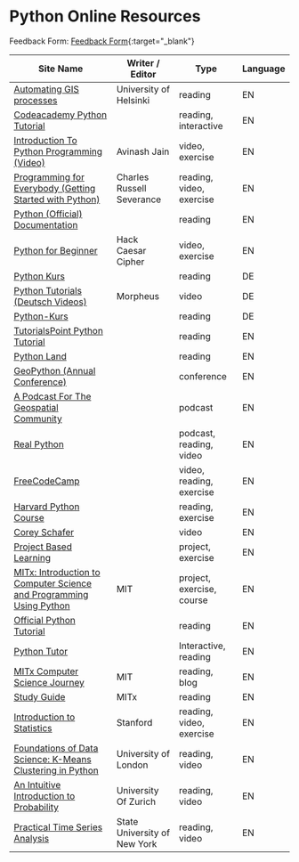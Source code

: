 # Python Online Resources

Feedback Form: [Feedback Form](https://forms.gle/frtqUK32Lv68Uiwr6){:target="_blank"}

 **Site Name** | **Writer / Editor** | **Type** | **Language** 
---|---|---|---
 [Automating GIS processes][1] | University of Helsinki | reading | EN 
 [Codeacademy Python Tutorial][2] |  | reading, interactive | EN 
 [Introduction To Python Programming (Video)][3] | Avinash Jain | video, exercise | EN 
 [Programming for Everybody (Getting Started with Python)][4] | Charles Russell Severance | reading, video, exercise | EN 
 [Python (Official) Documentation][5] |  | reading | EN 
 [Python for Beginner][6] | Hack Caesar Cipher | video, exercise | EN 
 [Python Kurs][7] |  | reading | DE 
 [Python Tutorials (Deutsch Videos)][8] | Morpheus | video | DE 
 [Python-Kurs][9] |  | reading | DE 
 [TutorialsPoint Python Tutorial][10] |  | reading | EN 
 [Python Land][11] |  | reading | EN 
 [GeoPython (Annual Conference)][12] |   | conference | EN 
 [A Podcast For The Geospatial Community][14] |  | podcast | EN 
 [Real Python][15] |  | podcast, reading, video | EN 
 [FreeCodeCamp][16] |  | video, reading, exercise | EN 
 [Harvard Python Course][17] |  | reading, exercise | EN 
 [Corey Schafer][18] |  | video | EN 
 [Project Based Learning][19] |  | project, exercise | EN 
 [MITx: Introduction to Computer Science and Programming Using Python][20] | MIT | project, exercise, course | EN 
 [Official Python Tutorial][21] |  | reading | EN 
 [Python Tutor][22] |  | Interactive, reading | EN 
 [MITx Computer Science Journey][23] | MIT | reading, blog | EN 
 [Study Guide][24] | MITx | reading | EN 
 [Introduction to Statistics][25] | Stanford | reading, video, exercise | EN
 [Foundations of Data Science: K-Means Clustering in Python][26] | University of London | reading, video | EN
 [An Intuitive Introduction to Probability][27] | University Of Zurich | reading, video | EN
 [Practical Time Series Analysis][28] | State University of New York | reading, video | EN


[1]: https://automating-gis-processes.github.io
[2]: https://www.codecademy.com/catalog/language/python
[3]: https://www.udemy.com/course/pythonforbeginnersintro/
[4]: https://www.coursera.org/learn/python
[5]: https://docs.python.org/3/
[6]: https://www.udemy.com/course/python-hackcc/?LSNPUBID=JVFxdTr9V80
[7]: https://www.python-lernen.de/
[8]: https://www.youtube.com/playlist?list=PLNmsVeXQZj7q0ao69AIogD94oBgp3E9Zs
[9]: https://www.python-kurs.eu/kurs.php
[10]: https://www.tutorialspoint.com/python/
[11]: https://python.land/
[12]: http://geopython.net/
[14]: https://mapscaping.com/
[15]: https://realpython.com/
[16]: https://www.freecodecamp.org
[17]: https://cs50.harvard.edu/python/2022/
[18]: https://www.youtube.com/watch?v=YYXdXT2l-Gg&list=PL-osiE80TeTt2d9bfVyTiXJA-UTHn6WwU
[19]: https://github.com/practical-tutorials/project-based-learning
[20]: https://www.edx.org/learn/computer-science/massachusetts-institute-of-technology-introduction-to-computer-science-and-programming-using-python
[21]: https://docs.python.org/3/tutorial/
[22]: https://pythontutor.com/
[23]: http://mitxcsjourney.blogspot.com/
[24]: https://docs.google.com/document/d/1oMYRnogRrGgCtz-26E8hJYLp7Bm99JS1SP4lhdXvqpw/edit?pli=1#heading=h.wkdtdlnax0u3
[25]: https://www.coursera.org/learn/stanford-statistics?irclickid=ReWzMUWB%3AxyKT%3ARS-WUlu0FFUkCQWszfWSEzTg0&irgwc=1&utm_medium=partners&utm_source=impact&utm_campaign=4838646&utm_content=b2c
[26]: https://www.coursera.org/learn/data-science-k-means-clustering-python?irclickid=ReWzMUWB%3AxyKT%3ARS-WUlu0FFUkCQWpQmWSEzTg0&irgwc=1&utm_medium=partners&utm_source=impact&utm_campaign=4838646&utm_content=b2c
[27]: https://www.coursera.org/learn/introductiontoprobability?irclickid=ReWzMUWB%3AxyKT%3ARS-WUlu0FFUkCQWs3GWSEzTg0&irgwc=1&utm_medium=partners&utm_source=impact&utm_campaign=4838646&utm_content=b2c#testimonials
[28]: https://www.coursera.org/learn/practical-time-series-analysis?irclickid=ReWzMUWB%3AxyKT%3ARS-WUlu0FFUkCQWsRvWSEzTg0&irgwc=1&utm_medium=partners&utm_source=impact&utm_campaign=4838646&utm_content=b2c#modules

